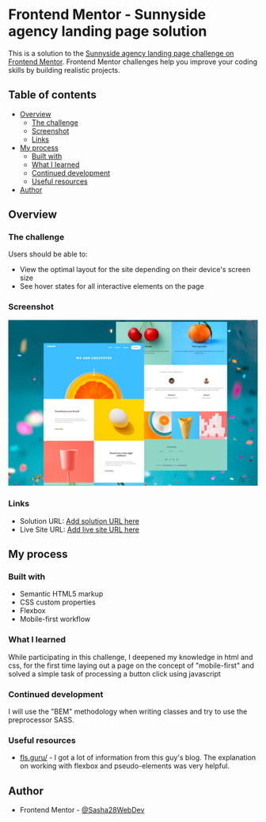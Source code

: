 # Frontend Mentor - Sunnyside agency landing page solution

This is a solution to the [Sunnyside agency landing page challenge on Frontend Mentor](https://www.frontendmentor.io/challenges/sunnyside-agency-landing-page-7yVs3B6ef). Frontend Mentor challenges help you improve your coding skills by building realistic projects.

## Table of contents

- [Overview](#overview)
  - [The challenge](#the-challenge)
  - [Screenshot](#screenshot)
  - [Links](#links)
- [My process](#my-process)
  - [Built with](#built-with)
  - [What I learned](#what-i-learned)
  - [Continued development](#continued-development)
  - [Useful resources](#useful-resources)
- [Author](#Sasha28WebDev)

## Overview

### The challenge

Users should be able to:

- View the optimal layout for the site depending on their device's screen size
- See hover states for all interactive elements on the page

### Screenshot

![](./design/screenshot.jpg)


### Links

- Solution URL: [Add solution URL here](https://github.com/Sasha28WebDev/sunnyside-agency-landing-page-main)
- Live Site URL: [Add live site URL here]( https://sasha28webdev.github.io/sunnyside-agency-landing-page-main/)

## My process

### Built with

- Semantic HTML5 markup
- CSS custom properties
- Flexbox
- Mobile-first workflow

### What I learned

While participating in this challenge, I deepened my knowledge in html and css, for the first time laying out a page on the concept of "mobile-first" and solved a simple task of processing a button click using javascript 

### Continued development

I will use the "BEM" methodology when writing classes and try to use the preprocessor SASS.

### Useful resources

- [fls.guru/](https://fls.guru/) - I got a lot of information from this guy's blog. The explanation on working with flexbox and pseudo-elements was very helpful. 

## Author

- Frontend Mentor - [@Sasha28WebDev](https://www.frontendmentor.io/profile/Sasha28WebDev)